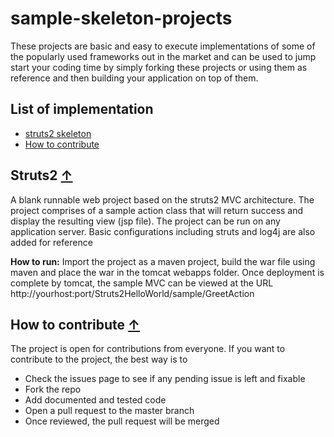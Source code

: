 sample-skeleton-projects
========================

These projects are basic and easy to execute implementations of some of the popularly used frameworks out in the market and can be used to jump start your coding time by simply forking these projects or using them as reference and then building your application on top of them.

## <a name="list-index">List of implementation</a>
* [struts2 skeleton](#struts2skeleton)
* [How to contribute](#how-to-contrib)

## <a name="struts2skeleton">Struts2</a> [&#8593;](#list-index)
A blank runnable web project based on the struts2 MVC architecture. The project comprises of a sample action class that will return success and display the resulting view (jsp file). The project can be run on any application server. Basic configurations including struts and log4j are also added for reference

**How to run:** Import the project as a maven project, build the war file using maven and place the war in the tomcat webapps folder. Once deployment is complete by tomcat, the sample MVC can be viewed at the URL http://yourhost:port/Struts2HelloWorld/sample/GreetAction


## <a name="how-to-contrib">How to contribute</a> [&#8593;](#list-index)

The project is open for contributions from everyone. If you want to contribute to the project, the best way is to 
* Check the issues page to see if any pending issue is left and fixable
* Fork the repo
* Add documented and tested code
* Open a pull request to the master branch
* Once reviewed, the pull request will be merged

